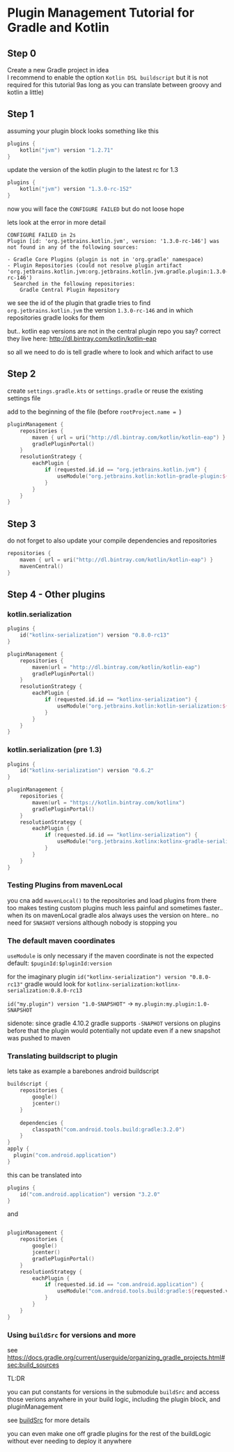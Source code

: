 # Plugin Management Tutorial for Gradle and Kotlin

## Step 0

Create a new Gradle project in idea  
I recommend to enable the option `Kotlin DSL buildscript` 
but it is not required for this tutorial 9as long as you can translate between groovy and kotlin a little)

## Step 1

assuming your plugin block looks something like this
```kotlin
plugins {
    kotlin("jvm") version "1.2.71"
}
```

update the version of the kotlin plugin to the latest rc for 1.3


```kotlin
plugins {
    kotlin("jvm") version "1.3.0-rc-152"
}
```

now you will face the `CONFIGURE FAILED` but do not loose hope

lets look at the error in more detail

```
CONFIGURE FAILED in 2s
Plugin [id: 'org.jetbrains.kotlin.jvm', version: '1.3.0-rc-146'] was not found in any of the following sources:

- Gradle Core Plugins (plugin is not in 'org.gradle' namespace)
- Plugin Repositories (could not resolve plugin artifact 'org.jetbrains.kotlin.jvm:org.jetbrains.kotlin.jvm.gradle.plugin:1.3.0-rc-146')
  Searched in the following repositories:
    Gradle Central Plugin Repository
```

we see the id of the plugin that gradle tries to find `org.jetbrains.kotlin.jvm`
the version `1.3.0-rc-146` and in which repositories gradle looks for them

but.. kotlin eap versions are not in the central plugin repo you say? correct
they live here: http://dl.bintray.com/kotlin/kotlin-eap

so all we need to do is tell gradle where to look and which arifact to use

## Step 2

create `settings.gradle.kts` or `settings.gradle` or reuse the existing settings file

add to the beginning of the file (before `rootProject.name = `)

```kotlin
pluginManagement {
    repositories {
        maven { url = uri("http://dl.bintray.com/kotlin/kotlin-eap") }
        gradlePluginPortal()
    }
    resolutionStrategy {
        eachPlugin {
            if (requested.id.id == "org.jetbrains.kotlin.jvm") {
                useModule("org.jetbrains.kotlin:kotlin-gradle-plugin:${requested.version}")
            }
        }
    }
}
```

## Step 3

do not forget to also update your compile dependencies and repositories

```kotlin
repositories {
    maven { url = uri("http://dl.bintray.com/kotlin/kotlin-eap") }
    mavenCentral()
}
```

## Step 4 - Other plugins

### kotlin.serialization

```kotlin
plugins {
    id("kotlinx-serialization") version "0.8.0-rc13"
}
```

```kotlin
pluginManagement {
    repositories {
        maven(url = "http://dl.bintray.com/kotlin/kotlin-eap")
        gradlePluginPortal()
    }
    resolutionStrategy {
        eachPlugin {
            if (requested.id.id == "kotlinx-serialization") {
                useModule("org.jetbrains.kotlin:kotlin-serialization:${requested.version}")
            }
        }
    }
}
```

### kotlin.serialization (pre 1.3)

```kotlin
plugins {
    id("kotlinx-serialization") version "0.6.2"
}
```

```kotlin
pluginManagement {
    repositories {
        maven(url = "https://kotlin.bintray.com/kotlinx")
        gradlePluginPortal()
    }
    resolutionStrategy {
        eachPlugin {
            if (requested.id.id == "kotlinx-serialization") {
                useModule("org.jetbrains.kotlinx:kotlinx-gradle-serialization-plugin:${requested.version}")
            }
        }
    }
}
```

### Testing Plugins from mavenLocal

you cna add `mavenLocal()` to the repositories and load plugins from there too
makes testing custom plugins much less painful and sometimes faster..
when its on mavenLocal gradle alos always uses the version on htere.. no need for `SNASHOT` versions
although nobody is stopping you

### The default maven coordinates

`useModule` is only necessary if the maven coordinate is not the expected default:
`$puginId:$pluginId:version`

for the imaginary plugin `id("kotlinx-serialization") version "0.8.0-rc13"`
gradle would look for `kotlinx-serialization:kotlinx-serialization:0.8.0-rc13`

`id("my.plugin") version "1.0-SNAPSHOT"` -> `my.plugin:my.plugin:1.0-SNAPSHOT`

sidenote: since gradle 4.10.2 gradle supports `-SNAPHOT` versions on plugins
before that the plugin would potentially not update even if a new snapshot was pushed to maven

### Translating buildscript to plugin

lets take as example a barebones android buildscript

```kotlin
buildscript {
    repositories {
        google()
        jcenter()
    }
    
    dependencies {
        classpath("com.android.tools.build:gradle:3.2.0")
    }
}
apply {
  plugin("com.android.application")
} 
```

this can be translated into

```kotlin
plugins {
    id("com.android.application") version "3.2.0"
}
```

and 

```kotlin

pluginManagement {
    repositories {
        google()
        jcenter()
        gradlePluginPortal()
    }
    resolutionStrategy {
        eachPlugin {
            if (requested.id.id == "com.android.application") {
                useModule("com.android.tools.build:gradle:${requested.version}")
            }
        }
    }
}
```

### Using `buildSrc` for versions and more

see https://docs.gradle.org/current/userguide/organizing_gradle_projects.html#sec:build_sources

TL:DR

you can put constants for versions in the submodule `buildSrc`
and access those verions anywhere in your build logic, including the plugin block, and pluginManagement

see [buildSrc](https://github.com/NikkyAI/PluginManagementTutorial/tree/master/buildSrc) for more details

you can even make one off gradle plugins for the rest of the buildLogic without ever needing to deploy it anywhere
